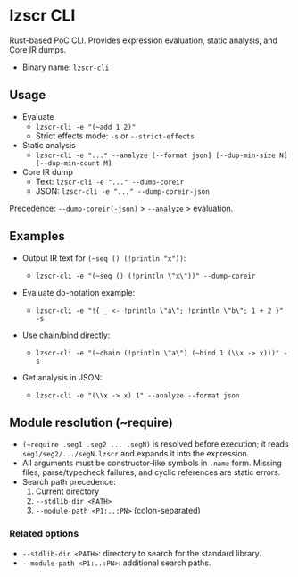 # lzscr CLI

Rust-based PoC CLI. Provides expression evaluation, static analysis, and Core IR dumps.

- Binary name: `lzscr-cli`

## Usage

- Evaluate
  - `lzscr-cli -e "(~add 1 2)"`
  - Strict effects mode: `-s` or `--strict-effects`
- Static analysis
  - `lzscr-cli -e "..." --analyze [--format json] [--dup-min-size N] [--dup-min-count M]`
- Core IR dump
  - Text: `lzscr-cli -e "..." --dump-coreir`
  - JSON: `lzscr-cli -e "..." --dump-coreir-json`

Precedence: `--dump-coreir(-json)` > `--analyze` > evaluation.

## Examples

- Output IR text for `(~seq () (!println "x"))`:
  - `lzscr-cli -e "(~seq () (!println \"x\"))" --dump-coreir`

- Evaluate do-notation example:
  - `lzscr-cli -e "!{ _ <- !println \"a\"; !println \"b\"; 1 + 2 }" -s`

- Use chain/bind directly:
  - `lzscr-cli -e "(~chain (!println \"a\") (~bind 1 (\\x -> x)))" -s`
- Get analysis in JSON:
  - `lzscr-cli -e "(\\x -> x) 1" --analyze --format json`

## Module resolution (~require)

- `(~require .seg1 .seg2 ... .segN)` is resolved before execution; it reads `seg1/seg2/.../segN.lzscr` and expands it into the expression.
- All arguments must be constructor-like symbols in `.name` form. Missing files, parse/typecheck failures, and cyclic references are static errors.
- Search path precedence:
  1. Current directory
  2. `--stdlib-dir <PATH>`
  3. `--module-path <P1:..:PN>` (colon-separated)

### Related options
- `--stdlib-dir <PATH>`: directory to search for the standard library.
- `--module-path <P1:..:PN>`: additional search paths.

